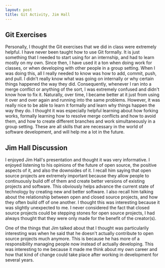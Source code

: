 ```yaml
---
layout: post
title: Git Activity, Jim Hall
---
```



## Git Exercises

Personally, I thought the Git exercises that we did in class were extremely helpful. I have never been taught how to use Git formally. It is just something that I needed to start using for an internship, and had to learn mostly on my own. Since then, I have used it a ton when doing work for classes, or when developing with other people in a group setting. When I was doing this, all I really needed to know was how to add, commit, push, and pull. I didn't really know what was going on internally or why certain things happened the way they did. Consequently, whenever I ran into a merge conflict or anything of the sort, I was extremely confused and didn't know how to fix it. Naturally, over time, I became better at it just from using it over and over again and running into the same problems. However, it was really nice to be able to learn it formally and learn why things happen the way they do. I thought it was especially helpful learning about how forking works, formally learning how to resolve merge conflicts and how to avoid them, and how to create different branches and work simultaneously in a group setting. These are all skills that are necessary in the world of software development, and will help me a lot in the future. 

## Jim Hall Discussion

I enjoyed Jim Hall's presentation and thought it was very informative. I enjoyed listening to his opinions of the future of open source, the positive aspects of it, and also the downsides of it. I recall him saying that open source projects are extremely important because they allow people to continuously build off of them and create better versions of existing projects and software. This obviously helps advance the current state of technology by creating new and better software. I also recall him talking about the relationship between open and closed source projects, and how they often build off of one another. I thought this was interesting because it was slightly unexpected to me. I never considered the fact that closed source projects could be stepping stones for open source projects, I had always thought that they were only made for the benefit of the creator(s). 

One of the things that Jim talked about that I thought was particularily interesting was when he said that he doesn't actually contribute to open source projects much anymore. This is because he has more of a responsibility managing people now instead of actually developing. This was interesting to me because it made me think about my own career and how that kind of change could take place after working in development for several years. 